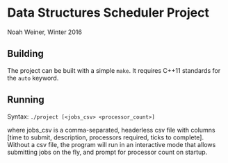Data Structures Scheduler Project
=================================
Noah Weiner, Winter 2016

Building
--------

The project can be built with a simple `make`. It requires C++11 standards for the `auto` keyword.

Running
-------

Syntax: `./project [<jobs_csv> <processor_count>]`

where jobs_csv is a comma-separated, headerless csv file with columns [time to submit, description, processors required, ticks to complete]. Without a csv file, the program will run in an interactive mode that allows submitting jobs on the fly, and prompt for processor count on startup.